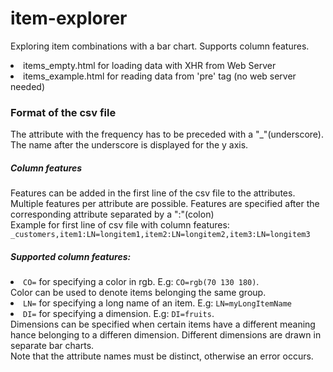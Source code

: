 # item-explorer
Exploring item combinations with a bar chart.
Supports column features.

<li>items_empty.html for loading data with XHR from Web Server
<li>items_example.html for reading data from 'pre' tag (no web server needed)

<h3>Format of the csv file</h3>
<p>
The attribute with the frequency has to be preceded with a "_"(underscore).
The name after the underscore is displayed for the y axis.
</p>
<p>
<h5>Column features</h5>
Features can be added in the first line of the csv file to the attributes.
Multiple features per attribute are possible. Features are specified after the corresponding attribute separated by a ":"(colon)
<br>
Example for first line of csv file with column features:
<code>_customers,item1:LN=longitem1,item2:LN=longitem2,item3:LN=longitem3</code>


<h5>Supported column features:</h5>
<li><code>CO=</code> for specifying a color in rgb. E.g: <code>CO=rgb(70 130 180)</code>. <br>Color can be used to denote items belonging the same group.
<li><code>LN=</code> for specifying a long name of an item. E.g: <code>LN=myLongItemName</code>
<li><code>DI=</code> for specifying a dimension. E.g: <code>DI=fruits</code>. <br>Dimensions can be specified when certain items have a different meaning hance belonging to a differen dimension. Different dimensions are drawn in separate bar charts.
<br>Note that the attribute names must be distinct, otherwise an error occurs.
</p>
